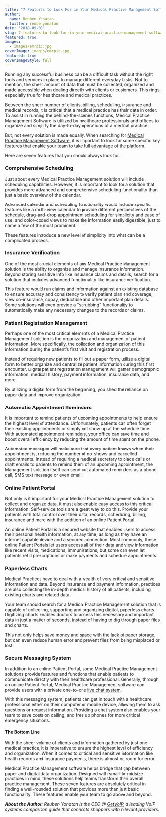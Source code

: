 ```yaml
---
title: "7 Features to Look For in Your Medical Practice Management Software"
author:
  name: Reuben Yonatan
  twitter: reubenyonatan
date: '2018-09-08'
slug: 7-features-to-look-for-in-your-medical-practice-management-software
featured: true
images:
  - images/emrpic.jpg
coverImage: images/emrpic.jpg
featured: true
coverImageStyle: full
---
```


Running any successful business can be a difficult task without the right tools and services in place to manage different everyday tasks. Not to mention, the sheer amount of data that must be collected, organized and made accessible when dealing directly with clients or customers. This rings especially true for healthcare and medical practices.
 
Between the sheer number of clients, billing, scheduling, insurance and medical records, it is critical that a medical practice has their data in order. To assist in running the behind-the-scenes functions, Medical Practice Management Software is utilized by healthcare professionals and offices to organize and simplify the day-to-day operations of a medical practice.
 
But, not every solution is made equally. When searching for [Medical Practice Management Software](https://www.open-emr.org/wiki/index.php/OpenEMR_Features), it is important to look for some specific key features that enable your team to take full advantage of the platform.
 
Here are seven features that you should always look for.

### Comprehensive Scheduling

Just about every Medical Practice Management solution will include scheduling capabilities. However, it is important to look for a solution that provides more advanced and comprehensive scheduling functionality than just a basic overview of the calendar. 

Advanced calendar and scheduling functionality would include specific features like a multi-view calendar to provide different perspectives of the schedule, drag-and-drop appointment scheduling for simplicity and ease of use, and color-coded views to make the information easily digestible, just to name a few of the most prominent. 

These features introduce a new level of simplicity into what can be a complicated process.

### Insurance Verification

One of the most crucial elements of any Medical Practice Management solution is the ability to organize and manage insurance information. Beyond storing sensitive info like insurance claims and details, search for a solution that includes advanced functionality like insurance verification. 

This feature would run claims and information against an existing database to ensure accuracy and consistency to verify patient plan and coverage, view co-insurance, copay, deductible and other important plan details. Some solutions will even provide a "scrubbing" functionality to automatically make any necessary changes to the records or claims. 

### Patient Registration Management

Perhaps one of the most critical elements of a Medical Practice Management solution is the organization and management of patient information. More specifically, the collection and organization of this information during the patient’s first visit and registration process. 

Instead of requiring new patients to fill out a paper form, utilize a digital form to better organize and centralize patient information during this first encounter. Digital patient registration management will gather demographic information, medical history, payment information, insurance data, and more. 

By utilizing a digital form from the beginning, you shed the reliance on paper data and improve organization.

### Automatic Appointment Reminders

It is important to remind patients of upcoming appointments to help ensure the highest level of attendance. Unfortunately, patients can often forget their existing appointments or simply not show up at the schedule time. With automated appointment reminders, your office can save time and boost overall efficiency by reducing the amount of time spent on the phone.

Automated messages will make sure that every patient knows when their appointment is, reducing the number of no-shows and cancelled appointments. Instead of requiring a medical secretary to place calls or draft emails to patients to remind them of an upcoming appointment, the Management solution itself can send out automated reminders as a phone call, SMS text message or even email.

### Online Patient Portal

Not only is it important for your Medical Practice Management solution to collect and organize data, it must also enable easy access to this critical information. Self-service tools are a great way to do this. Provide your patients with total control over their data, records, scheduling, billing, insurance and more with the addition of an online Patient Portal. 

An online Patient Portal is a secured website that enables users to access their personal health information, at any time, as long as they have an internet capable device and a secured 
connection. Most commonly, these online Patient Portals let users access all of their data and view information like recent visits, medications, immunizations, but some can even let patients refill prescriptions or make payments and schedule appointments.

### Paperless Charts

Medical Practices have to deal with a wealth of very critical and sensitive information and data. Beyond insurance and payment information, practices are also collecting the in-depth medical history of all patients, including existing charts and related data. 

Your team should search for a Medical Practice Management solution that is capable of collecting, supporting and organizing digital, paperless charts. Digitizing charts enables doctors to access this necessary and important data in just a matter of seconds, instead of having to dig through paper files and charts. 

This not only helps save money and space with the lack of paper storage, but can even reduce human error and prevent files from being misplaced or lost. 

### Secure Messaging System

In addition to an online Patient Portal, some Medical Practice Management solutions provide features and functions that enable patients to communicate directly with their healthcare professional. Generally, through an online Patient Portal, Medical Practice Management software can provide users with a private one-to-one [live chat system](https://getvoip.com/live-chat-software/). 

With this messaging system, patients can get in touch with a healthcare professional either on their computer or mobile device, allowing them to ask questions or request information. Providing a chat system also enables your team to save costs on calling, and free up phones for more critical emergency situations.

#### The Bottom Line

With the sheer volume of clients and information gathered by just one medical practice, it is imperative to ensure the highest level of efficiency and organization. When it comes to critical and sensitive information like health records and insurance payments, there is almost no room for error.

Medical Practice Management software helps bridge that gap between paper and digital data organization. Designed with small-to-midsize practices in mind, these solutions help teams transform their overall practice management. These seven features are absolutely critical in finding a well-rounded solution that provides more than just basic functionality. These features enable your team to go above and beyond.

___About the Author:___
_Reuben Yonatan is the CEO @ [GetVoIP](https://getvoip.com), a leading VoIP systems comparison guide that connects shoppers with relevant providers._


